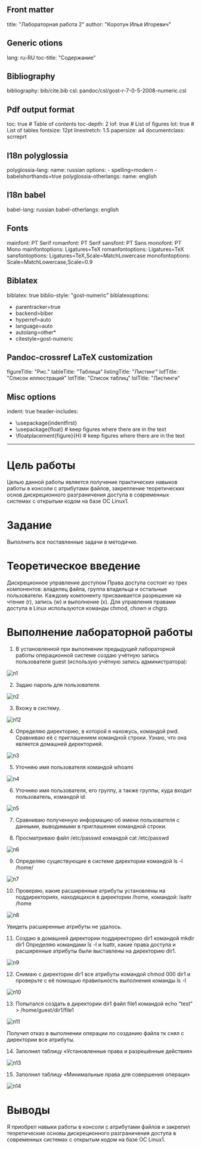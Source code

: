 
## Front matter
title: "Лабораторная работа 2"
author: "Коротун Илья Игоревич"

## Generic otions
lang: ru-RU
toc-title: "Содержание"

## Bibliography
bibliography: bib/cite.bib
csl: pandoc/csl/gost-r-7-0-5-2008-numeric.csl

## Pdf output format
toc: true # Table of contents
toc-depth: 2
lof: true # List of figures
lot: true # List of tables
fontsize: 12pt
linestretch: 1.5
papersize: a4
documentclass: scrreprt
## I18n polyglossia
polyglossia-lang:
  name: russian
  options:
	- spelling=modern
	- babelshorthands=true
polyglossia-otherlangs:
  name: english
## I18n babel
babel-lang: russian
babel-otherlangs: english
## Fonts
mainfont: PT Serif
romanfont: PT Serif
sansfont: PT Sans
monofont: PT Mono
mainfontoptions: Ligatures=TeX
romanfontoptions: Ligatures=TeX
sansfontoptions: Ligatures=TeX,Scale=MatchLowercase
monofontoptions: Scale=MatchLowercase,Scale=0.9
## Biblatex
biblatex: true
biblio-style: "gost-numeric"
biblatexoptions:
  - parentracker=true
  - backend=biber
  - hyperref=auto
  - language=auto
  - autolang=other*
  - citestyle=gost-numeric
## Pandoc-crossref LaTeX customization
figureTitle: "Рис."
tableTitle: "Таблица"
listingTitle: "Листинг"
lofTitle: "Список иллюстраций"
lotTitle: "Список таблиц"
lolTitle: "Листинги"
## Misc options
indent: true
header-includes:
  - \usepackage{indentfirst}
  - \usepackage{float} # keep figures where there are in the text
  - \floatplacement{figure}{H} # keep figures where there are in the text
---

# Цель работы

Целью данной работы является получение практических навыков работы в консоли с атрибутами файлов, закрепление теоретических основ дискреционного разграничения доступа в современных системах с открытым кодом на базе ОС Linux1.

# Задание
Выполнить все поставленные задачи в методичке.

# Теоретическое введение

Дискреционное управление доступом
Права доступа состоят из трех компонентов: владелец файла, группа владельца и остальные пользователи. Каждому компоненту присваивается разрешение на чтение (r), запись (w) и выполнение (x). Для управления правами доступа в Linux используются команды chmod, chown и chgrp.

# Выполнение лабораторной работы

1) В установленной при выполнении предыдущей лабораторной работы операционной системе создаю учётную запись пользователя guest (использую учётную запись администратора):

![п1](image/п1.jpg)

2) Задаю пароль для пользователя.

![п2](image/п2.jpg)

3) Вхожу в систему. 

![п12](image/п12.jpg)

4) Определяю директорию, в которой я нахожусь, командой pwd. Сравниваю её с приглашением командной строки. Узнаю, что она является домашней директорией.

![п3](image/п3.jpg)

5) Уточняю имя пользователя командой whoami

![п4](image/п4.jpg)

6) Уточняю имя пользователя, его группу, а также группы, куда входит пользователь, командой id.

![п5](image/п5.jpg)

7) Сравниваю полученную информацию об имени пользователя с данными, выводимыми в приглашении командной строки.

8) Просматриваю файл /etc/passwd командой cat /etc/passwd

![п6](image/п6.jpg)

9) Определяю существующие в системе директории командой ls -l /home/

![п7](image/п7.jpg)

10) Проверяю, какие расширенные атрибуты установлены на поддиректориях, находящихся в директории /home, командой: lsattr /home

![п8](image/п8.jpg)

Увидеть расширенные атрибуты не удалось.

11) Создаю в домашней директории поддиректорию dir1 командой mkdir dir1
Определяю командами ls -l и lsattr, какие права доступа и расширенные атрибуты были выставлены на директорию dir1.

![п9](image/п9.jpg)

12) Снимаю с директории dir1 все атрибуты командой chmod 000 dir1 и проверьте с её помощью правильность выполнения команды ls -l
    
![п10](image/п10.jpg)

13) Попытался создать в директории dir1 файл file1 командой echo "test" > /home/guest/dir1/file1

![п11](image/п11.jpg)

Получил отказ в выполнении операции по созданию файла тк снял с директории все атрибуты. 

14) Заполнил таблицу «Установленные права и разрешённые действия»

![п13](image/п13.jpg)

15) Заполнил таблицу «Минимальные права для совершения операци»

![п14](image/п14.jpg)

   
# Выводы
Я приобрел навыки работы в консоли с атрибутами файлов и закрепил теоретические основы дискреционного разграничения доступа в современных системах с открытым кодом на базе ОС Linux1.
